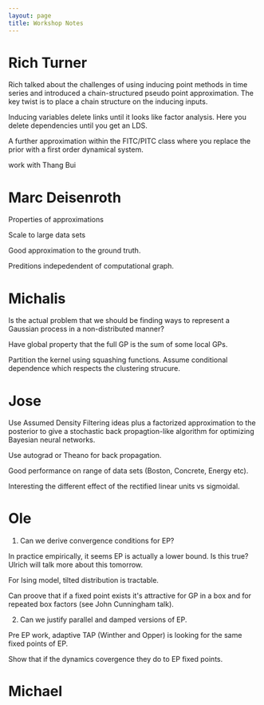 ```yaml
---
layout: page
title: Workshop Notes
---
```


# Rich Turner

Rich talked about the challenges of using inducing point methods in time series and introduced a chain-structured pseudo point approximation. The key twist is to place a chain structure on the inducing inputs.

Inducing variables delete links until it looks like factor analysis. Here you delete dependencies until you get an LDS.

A further approximation within the FITC/PITC class where you replace the prior with a first order dynamical system.


work with Thang Bui

# Marc Deisenroth

Properties of approximations

Scale to large data sets

Good approximation to the ground truth.

Preditions indepedendent of computational graph.

# Michalis

Is the actual problem that we should be finding ways to represent a Gaussian process in a non-distributed manner?

Have global property that the full GP is the sum of some local GPs.

Partition the kernel using squashing functions. Assume conditional dependence which respects the clustering strucure. 

# Jose

Use Assumed Density Filtering ideas plus a factorized approximation to the posterior to give a stochastic back propagtion-like algorithm for optimizing Bayesian neural networks.

Use autograd or Theano for back propagation.

Good performance on range of data sets (Boston, Concrete, Energy etc).

Interesting the different effect of the rectified linear units vs sigmoidal.

# Ole

1) Can we derive convergence conditions for EP?

In practice empirically, it seems EP is actually a lower bound. Is this true? Ulrich will talk more about this tomorrow.

For Ising model, tilted distribution is tractable.

Can proove that if a fixed point exists it's attractive for GP in a box and for repeated box factors (see John Cunningham talk).

2) Can we justify parallel and damped versions of EP.

Pre EP work, adaptive TAP (Winther and Opper) is looking for the same fixed points of EP.

Show that if the dynamics covergence they do to EP fixed points.

# Michael
